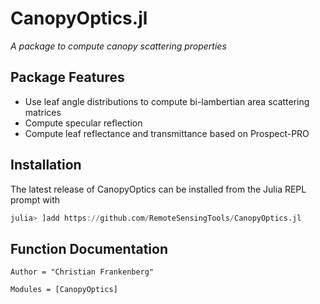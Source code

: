 # CanopyOptics.jl
*A package to compute canopy scattering properties*
## Package Features
- Use leaf angle distributions to compute bi-lambertian area scattering matrices
- Compute specular reflection
- Compute leaf reflectance and transmittance based on Prospect-PRO

## Installation

The latest release of CanopyOptics can be installed from the Julia REPL prompt with

```julia
julia> ]add https://github.com/RemoteSensingTools/CanopyOptics.jl
```
## Function Documentation
```@meta
Author = "Christian Frankenberg"
```

```@autodocs
Modules = [CanopyOptics]
```